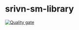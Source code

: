 # srivn-sm-library

[![Quality gate](https://sonarcloud.io/api/project_badges/quality_gate?project=it-srivnworks_srivn-sm-library)](https://sonarcloud.io/summary/new_code?id=it-srivnworks_srivn-sm-library)

